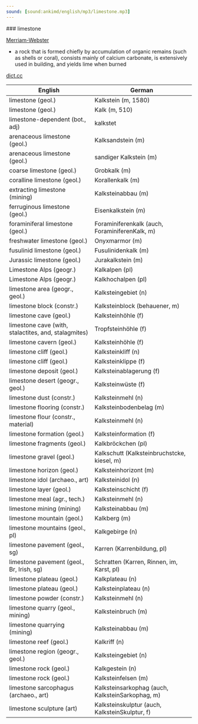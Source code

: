 ```yaml
---
sound: [sound:ankimd/english/mp3/limestone.mp3]
---
```


\### limestone

[Merriam-Webster](https://www.merriam-webster.com/dictionary/limestone)

- a rock that is formed chiefly by accumulation of organic remains (such as shells or coral), consists mainly of calcium carbonate, is extensively used in building, and yields lime when burned

[dict.cc](https://www.dict.cc/limestone)

| English        | German       |
| -------------- | ------------ |
| limestone (geol.) | Kalkstein (m, 1580) |
| limestone (geol.) | Kalk (m, 510) |
| limestone-dependent (bot., adj) | kalkstet |
| arenaceous limestone (geol.) | Kalksandstein (m) |
| arenaceous limestone (geol.) | sandiger Kalkstein (m) |
| coarse limestone (geol.) | Grobkalk (m) |
| coralline limestone (geol.) | Korallenkalk (m) |
| extracting limestone (mining) | Kalksteinabbau (m) |
| ferruginous limestone (geol.) | Eisenkalkstein (m) |
| foraminiferal limestone (geol.) | Foraminiferenkalk (auch, ForaminiferenKalk, m) |
| freshwater limestone (geol.) | Onyxmarmor (m) |
| fusulinid limestone (geol.) | Fusulinidenkalk (m) |
| Jurassic limestone (geol.) | Jurakalkstein (m) |
| Limestone Alps (geogr.) | Kalkalpen (pl) |
| Limestone Alps (geogr.) | Kalkhochalpen (pl) |
| limestone area (geogr., geol.) | Kalksteingebiet (n) |
| limestone block (constr.) | Kalksteinblock (behauener, m) |
| limestone cave (geol.) | Kalksteinhöhle (f) |
| limestone cave (with, stalactites, and, stalagmites) | Tropfsteinhöhle (f) |
| limestone cavern (geol.) | Kalksteinhöhle (f) |
| limestone cliff (geol.) | Kalksteinkliff (n) |
| limestone cliff (geol.) | Kalksteinklippe (f) |
| limestone deposit (geol.) | Kalksteinablagerung (f) |
| limestone desert (geogr., geol.) | Kalksteinwüste (f) |
| limestone dust (constr.) | Kalksteinmehl (n) |
| limestone flooring (constr.) | Kalksteinbodenbelag (m) |
| limestone flour (constr., material) | Kalksteinmehl (n) |
| limestone formation (geol.) | Kalksteinformation (f) |
| limestone fragments (geol.) | Kalkbröckchen (pl) |
| limestone gravel (geol.) | Kalkschutt (Kalksteinbruchstcke, kiesel, m) |
| limestone horizon (geol.) | Kalksteinhorizont (m) |
| limestone idol (archaeo., art) | Kalksteinidol (n) |
| limestone layer (geol.) | Kalksteinschicht (f) |
| limestone meal (agr., tech.) | Kalksteinmehl (n) |
| limestone mining (mining) | Kalksteinabbau (m) |
| limestone mountain (geol.) | Kalkberg (m) |
| limestone mountains (geol., pl) | Kalkgebirge (n) |
| limestone pavement (geol., sg) | Karren (Karrenbildung, pl) |
| limestone pavement (geol., Br, Irish, sg) | Schratten (Karren, Rinnen, im, Karst, pl) |
| limestone plateau (geol.) | Kalkplateau (n) |
| limestone plateau (geol.) | Kalksteinplateau (n) |
| limestone powder (constr.) | Kalksteinmehl (n) |
| limestone quarry (geol., mining) | Kalksteinbruch (m) |
| limestone quarrying (mining) | Kalksteinabbau (m) |
| limestone reef (geol.) | Kalkriff (n) |
| limestone region (geogr., geol.) | Kalksteingebiet (n) |
| limestone rock (geol.) | Kalkgestein (n) |
| limestone rock (geol.) | Kalksteinfelsen (m) |
| limestone sarcophagus (archaeo., art) | Kalksteinsarkophag (auch, KalksteinSarkophag, m) |
| limestone sculpture (art) | Kalksteinskulptur (auch, KalksteinSkulptur, f) |
